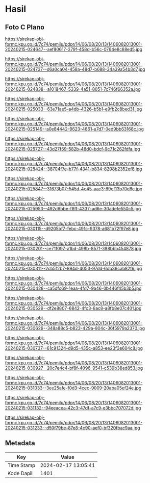 # Hasil

## Foto C Plano

https://sirekap-obj-formc.kpu.go.id/7c74/pemilu/pdpr/14/06/08/20/13/1406082013001-20240215-024647--aef80617-379f-458d-b56c-0764e8c88ed5.jpg

https://sirekap-obj-formc.kpu.go.id/7c74/pemilu/pdpr/14/06/08/20/13/1406082013001-20240215-024737--d6a0ca04-458a-48d7-b688-34a39a54b3d7.jpg

https://sirekap-obj-formc.kpu.go.id/7c74/pemilu/pdpr/14/06/08/20/13/1406082013001-20240215-024838--a1018467-5339-4a51-8051-7c746f66352a.jpg

https://sirekap-obj-formc.kpu.go.id/7c74/pemilu/pdpr/14/06/08/20/13/1406082013001-20240215-025033--63e71ae5-a4db-4326-b5b1-e9fb2c8bed31.jpg

https://sirekap-obj-formc.kpu.go.id/7c74/pemilu/pdpr/14/06/08/20/13/1406082013001-20240215-025149--a0e84442-9623-4861-a7d7-0ed9bb63168c.jpg

https://sirekap-obj-formc.kpu.go.id/7c74/pemilu/pdpr/14/06/08/20/13/1406082013001-20240215-025727--43d27f59-582b-48d0-bdcf-9c71c262fdfa.jpg

https://sirekap-obj-formc.kpu.go.id/7c74/pemilu/pdpr/14/06/08/20/13/1406082013001-20240215-025424--38704f7e-b77f-4341-b834-8208b2352ef8.jpg

https://sirekap-obj-formc.kpu.go.id/7c74/pemilu/pdpr/14/06/08/20/13/1406082013001-20240215-025847--31673b07-545d-4e45-aac3-89cf13b70d8c.jpg

https://sirekap-obj-formc.kpu.go.id/7c74/pemilu/pdpr/14/06/08/20/13/1406082013001-20240215-025953--492d6bbe-f8ff-4337-ad6e-30adefe550c5.jpg

https://sirekap-obj-formc.kpu.go.id/7c74/pemilu/pdpr/14/06/08/20/13/1406082013001-20240215-030115--d9205bf7-febc-491c-9378-a681b72f97e8.jpg

https://sirekap-obj-formc.kpu.go.id/7c74/pemilu/pdpr/14/06/08/20/13/1406082013001-20240215-030201--ce711097-a1bd-498b-8571-388bbb454878.jpg

https://sirekap-obj-formc.kpu.go.id/7c74/pemilu/pdpr/14/06/08/20/13/1406082013001-20240215-030311--2cb5f2b7-894d-4053-97dd-6db39cab82f6.jpg

https://sirekap-obj-formc.kpu.go.id/7c74/pemilu/pdpr/14/06/08/20/13/1406082013001-20240215-030428--ca5dfc69-1eaa-4fd7-9a46-0b446f45b3b5.jpg

https://sirekap-obj-formc.kpu.go.id/7c74/pemilu/pdpr/14/06/08/20/13/1406082013001-20240215-030529--df2e8807-6842-4fc3-8ac8-a8fb8e07c401.jpg

https://sirekap-obj-formc.kpu.go.id/7c74/pemilu/pdpr/14/06/08/20/13/1406082013001-20240215-030629--348a88c5-b823-429a-804c-36f5979a2370.jpg

https://sirekap-obj-formc.kpu.go.id/7c74/pemilu/pdpr/14/06/08/20/13/1406082013001-20240215-030737--61c91324-d9d5-435c-a853-ee23f3e604c8.jpg

https://sirekap-obj-formc.kpu.go.id/7c74/pemilu/pdpr/14/06/08/20/13/1406082013001-20240215-030927--20c7e4c4-bf8f-4096-9541-c539b38ed853.jpg

https://sirekap-obj-formc.kpu.go.id/7c74/pemilu/pdpr/14/06/08/20/13/1406082013001-20240215-031033--3ee25afe-f0d3-4cec-9009-20aba05ef24e.jpg

https://sirekap-obj-formc.kpu.go.id/7c74/pemilu/pdpr/14/06/08/20/13/1406082013001-20240215-031132--94eeacea-42c3-47df-a7c9-e3bbc707072d.jpg

https://sirekap-obj-formc.kpu.go.id/7c74/pemilu/pdpr/14/06/08/20/13/1406082013001-20240215-031233--d50f79be-87e8-4c90-aef0-bf320fbac9aa.jpg


## Metadata

| Key        | Value               |
| ---------- | ------------------- |
| Time Stamp | 2024-02-17 13:05:41 |
| Kode Dapil | 1401                |



